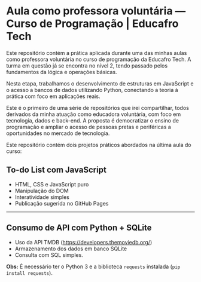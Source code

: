 # Aula como professora voluntária — Curso de Programação | Educafro Tech

Este repositório contém a prática aplicada durante uma das minhas aulas como professora voluntária no curso de programação da Educafro Tech. A turma em questão já se encontra no nível 2, tendo passado pelos fundamentos da lógica e operações básicas.

Nesta etapa, trabalhamos o desenvolvimento de estruturas em JavaScript e o acesso a bancos de dados utilizando Python, conectando a teoria à prática com foco em aplicações reais.

Este é o primeiro de uma série de repositórios que irei compartilhar, todos derivados da minha atuação como educadora voluntária, com foco em tecnologia, dados e back-end. A proposta é democratizar o ensino de programação e ampliar o acesso de pessoas pretas e periféricas a oportunidades no mercado de tecnologia.

Este repositório contém dois projetos práticos abordados na última aula do curso:

## To-do List com JavaScript

- HTML, CSS e JavaScript puro
- Manipulação do DOM
- Interatividade simples
- Publicação sugerida no GitHub Pages

---

## Consumo de API com Python + SQLite

- Uso da API TMDB (https://developers.themoviedb.org/)
- Armazenamento dos dados em banco SQLite
- Consulta com SQL simples.

**Obs:** É necessário ter o Python 3 e a biblioteca `requests` instalada (`pip install requests`).
